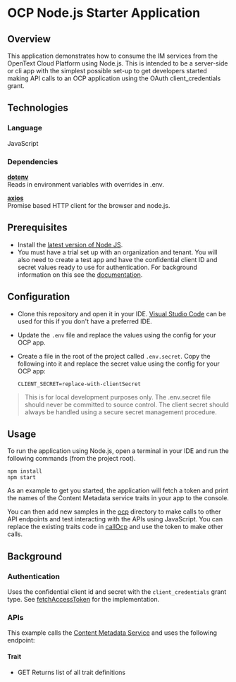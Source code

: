 # OCP Node.js Starter Application

## Overview

This application demonstrates how to consume the IM services from the OpenText Cloud Platform using Node.js. This is intended to be a server-side or cli app with the simplest possible set-up to get developers started making API calls to an OCP application using the OAuth client_credentials grant.

## Technologies

### Language

JavaScript

### Dependencies
 
[**dotenv**](https://github.com/motdotla/dotenv)  
Reads in environment variables with overrides in .env.

[**axios**](https://github.com/axios/axios)  
Promise based HTTP client for the browser and node.js.

## Prerequisites

- Install the [latest version of Node JS](https://nodejs.org/en/download/current).
- You must have a trial set up with an organization and tenant. You will also need to create a test app and have the confidential client ID and secret values ready to use for authentication. For background information on this see the [documentation](https://developer.opentext.com/imservices/developertools).

## Configuration

- Clone this repository and open it in your IDE. [Visual Studio Code](https://code.visualstudio.com/) can be used for this if you don't have a preferred IDE.
- Update the `.env` file and replace the values using the config for your OCP app.
- Create a file in the root of the project called `.env.secret`. Copy the following into it and replace the secret value using the config for your OCP app:

  ```text
  CLIENT_SECRET=replace-with-clientSecret
  ```

> This is for local development purposes only. The .env.secret file should never be committed to source control. The client secret should always be handled using a secure secret management procedure.

## Usage

To run the application using Node.js, open a terminal in your IDE and run the following commands (from the project root).

```
npm install
npm start
```

As an example to get you started, the application will fetch a token and print the names of the Content Metadata service traits in your app to the console. 

You can then add new samples in the [ocp](src/ocp) directory to make calls to other API endpoints and test interacting with the APIs using JavaScript. You can replace the existing traits code in [callOcp](src/callOcp.js) and use the token to make other calls.

## Background

### Authentication

Uses the confidential client id and secret with the `client_credentials` grant type. See [fetchAccessToken](src/ocp/fetchAccessToken.js) for the implementation.

### APIs

This example calls the [Content Metadata Service](https://developer.opentext.com/imservices/products/contentmetadataservice) and uses the following endpoint:

#### Trait

* GET Returns list of all trait definitions
